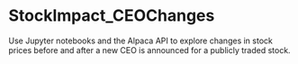 # StockImpact_CEOChanges
Use Jupyter notebooks and the Alpaca API to explore changes in stock prices before and after a new CEO is announced for a publicly traded stock.

